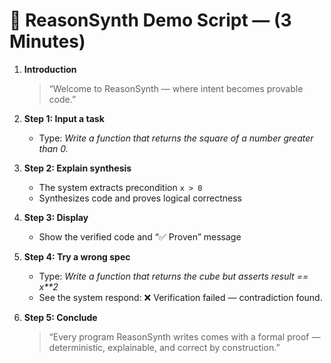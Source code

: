 # 🎥 ReasonSynth Demo Script — (3 Minutes)

1. **Introduction**
   > “Welcome to ReasonSynth — where intent becomes provable code.”

2. **Step 1: Input a task**
   - Type: *Write a function that returns the square of a number greater than 0.*

3. **Step 2: Explain synthesis**
   - The system extracts precondition `x > 0`
   - Synthesizes code and proves logical correctness

4. **Step 3: Display**
   - Show the verified code and “✅ Proven” message

5. **Step 4: Try a wrong spec**
   - Type: *Write a function that returns the cube but asserts result == x**2*
   - See the system respond: ❌ Verification failed — contradiction found.

6. **Step 5: Conclude**
   > “Every program ReasonSynth writes comes with a formal proof — deterministic, explainable, and correct by construction.”
